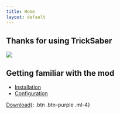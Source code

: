 ```yaml
---
title: Home
layout: default
---
```

## Thanks for using TrickSaber

![](https://github.com/images/icons/emoji/heart.png)

## Getting familiar with the mod

- [Installation](Installation)
- [Configuration](Configuration)

[Download](https://github.com/ToniMacaroni/TrickSaber/releases){: .btn .btn-purple .ml-4}